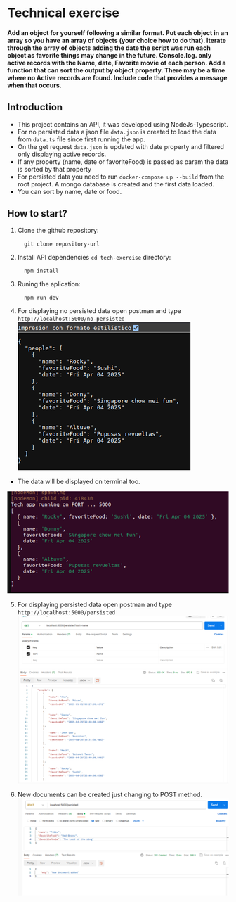 # Technical exercise

  #### Add an object for yourself following a similar format. Put each object in an array so you have an array of objects (your choice how to do that). Iterate through the array of objects adding the date the script was run each object as favorite things may change in the future. Console.log. only active records with the Name, date, Favorite movie of each person. Add a function that can sort the output by object property. There may be a time where no Active records are found. Include code that provides a message when that occurs.

## Introduction
  * This project contains an API, it was developed using NodeJs-Typescript. 
  * For no persisted data a json file `data.json`  is created to load the data from `data.ts` file since first running the app.
  * On the get request `data.json` is updated with date property and filtered only displaying active records.
  * If any property (name, date or favoriteFood) is passed as param the data is sorted by that property
  * For persisted data you need to run `docker-compose up --build` from the root project. A mongo database is created and the first data loaded.
  * You can sort by name, date or food.

## How to start?

1. Clone the github repository: 
    ```
      git clone repository-url
    ```
2. Install API dependencies `cd tech-exercise` directory: 
    ```
      npm install
    ```
3. Runing the aplication:
    ```
      npm run dev
    ```
4. For displaying no persisted data open postman and type `http://localhost:5000/no-persisted`
 ![alt text](image.png)

  * The data will be displayed on terminal too.

 ![alt text](image-1.png)

5. For displaying persisted data open postman and type  `http://localhost:5000/persisted`
![alt text](image-2.png)

6. New documents can be created just changing to POST method.
![alt text](image-3.png)
